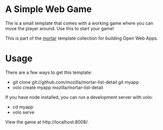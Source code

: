 
# A Simple Web Game

The is a small template that comes with a working game where you can
move the player around. Use this to start your game!

This is part of the [mortar](https://github.com/mozilla/mortar/)
template collection for building Open Web Apps.

# Usage

There are a few ways to get this template:

* git clone git://github.com/mozilla/mortar-list-detail.git myapp
* volo create myapp mozilla/mortar-list-detail

If you have node installed, you can run a development server with volo:

* cd myapp
* volo serve

View the game at http://localhost:8008/.
